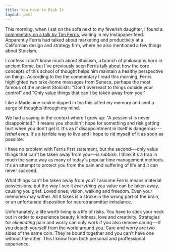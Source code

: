 ```yaml
---
title: You Have to Risk It
layout: post
---
```


This morning, when I sat on the sofa next to my feverish daughter, I found a [commentary on a talk by Tim Ferris][1], waiting in my Instapaper feed. Apparently Ferris had talked about marketing and productivity at a Californian design and strategy firm, where he also mentioned a few things about Stoicism.

I confess I don't know much about Stoicism, a branch of philosophy born in ancient Rome, but I've previously seen Ferris [talk about][2] how the core concepts of this school of thought helps him maintain a healthy perspective on things. According to the the commentary I read this morning, Ferris highlighted two take-home messages from Seneca, perhaps the most famous of the ancient Stoicists: "Don't overreact to things outside your control" and "Only value things that can't be taken away from you."

Like a Madelaine cookie dipped in tea this jolted my memory and sent a surge of thoughts through my mind.

We had a saying in the context where I grew up: "A pessimist is never disappointed." It means you shouldn't hope for something and risk getting hurt when you don't get it. It's as if disappointment in itself is dangerous---*lethal* even. It's a terrible way to live and I hope to rid myself of it as soon as possible.

I have no problem with Ferris first statement, but the second---only value things that can't be taken away from you---is *rubbish*. I think it's a trap in much the same way as many of today's popular time management methods. It's an attempt to protect you from the pain and suffering of life and it can never succeed.

What things can't be taken away from you? I assume Ferris means material possessions, but the way I see it *everything* you value can be taken away, causing you grief. Loved ones, vision, walking and freedom. Even your memories may wither. All it takes is a stroke in the wrong part of the brain, or an unfortunate disposition for neurotransmitter imbalance.

Unfortunately, a life worth living is a life of risks. You have to stick your neck out in order to experience beauty, kindness, love and creativity. Strategies for *eliminating* pain and worry can only work if you also remove caring---if you detach yourself from the world around you. Care and worry are two sides of the same coin. They're bound together and you can't have one without the other. This I know from both personal and proffessional experience.

[1]: http://blogs.forbes.com/elizabethwoyke/2011/01/28/success-secrets-of-4-hour-guru-tim-ferriss/

[2]: http://www.fourhourworkweek.com/blog/2009/06/10/the-practicality-of-pessimism-stoicism-as-a-productivity-system/